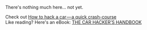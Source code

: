 There's nothing much here... not yet.

Check out [How to hack a car — a quick crash-course](https://medium.freecodecamp.org/hacking-cars-a-guide-tutorial-on-how-to-hack-a-car-5eafcfbbb7ec "FreeCodeCamp Link")  
Like reading? Here's an eBook: [THE CAR HACKER’S HANDBOOK](http://opengarages.org/handbook/ebook/ "A Guide for the Penetration Tester")
